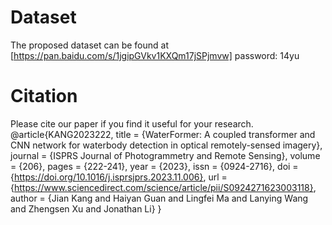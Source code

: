 # Dataset
The proposed dataset can be found at [https://pan.baidu.com/s/1jgipGVkv1KXQm17jSPjmvw] password: 14yu
# Citation
Please cite our paper if you find it useful for your research.
@article{KANG2023222,
title = {WaterFormer: A coupled transformer and CNN network for waterbody detection in optical remotely-sensed imagery},
journal = {ISPRS Journal of Photogrammetry and Remote Sensing},
volume = {206},
pages = {222-241},
year = {2023},
issn = {0924-2716},
doi = {https://doi.org/10.1016/j.isprsjprs.2023.11.006},
url = {https://www.sciencedirect.com/science/article/pii/S0924271623003118},
author = {Jian Kang and Haiyan Guan and Lingfei Ma and Lanying Wang and Zhengsen Xu and Jonathan Li}
}
